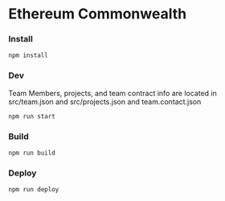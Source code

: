 # Ethereum Commonwealth

### Install

`npm install`

### Dev

Team Members, projects, and team contract info
 are located in src/team.json and src/projects.json and team.contact.json

`npm run start`

### Build

`npm run build`


### Deploy 

`npm run deploy`
